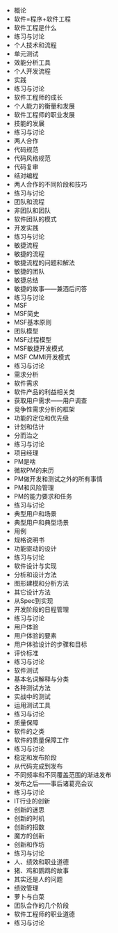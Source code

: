 - 概论
- 软件=程序+软件工程
- 软件工程是什么
- 练习与讨论
- 个人技术和流程
- 单元测试
- 效能分析工具
- 个人开发流程
- 实践
- 练习与讨论
- 软件工程师的成长
- 个人能力的衡量和发展
- 软件工程师的职业发展
- 技能的发展
- 练习与讨论
- 两人合作
- 代码规范
- 代码风格规范
- 代码复审
- 结对编程
- 两人合作的不同阶段和技巧
- 练习与讨论
- 团队和流程
- 非团队和团队
- 软件团队的模式
- 开发实践
- 练习与讨论
- 敏捷流程
- 敏捷的流程
- 敏捷流程的问题和解法
- 敏捷的团队
- 敏捷总结
- 敏捷的故事——兼酒后问答
- 练习与讨论
- MSF
- MSF简史
- MSF基本原则
- 团队模型
- MSF过程模型
- MSF敏捷开发模式
- MSF CMMI开发模式
- 练习与讨论
- 需求分析
- 软件需求
- 软件产品的利益相关类
- 获取用户需求——用户调查
- 竞争性需求分析的框架
- 功能的定位和优先级
- 计划和估计
- 分而治之
- 练习与讨论
- 项目经理
- PM是啥
- 微软PM的来历
- PM做开发和测试之外的所有事情
- PM和风险管理
- PM的能力要求和任务
- 练习与讨论
- 典型用户和场景
- 典型用户和典型场景
- 用例
- 规格说明书
- 功能驱动的设计
- 练习与讨论
- 软件设计与实现
- 分析和设计方法
- 图形建模和分析方法
- 其它设计方法
- 从Spec到实现
- 开发阶段的日程管理
- 练习与讨论
- 用户体验
- 用户体验的要素
- 用户体验设计的步骤和目标
- 评价标准
- 练习与讨论
- 软件测试
- 基本名词解释与分类
- 各种测试方法
- 实战中的测试
- 运用测试工具
- 练习与讨论
- 质量保障
- 软件的之类
- 软件的质量保障工作
- 练习与讨论
- 稳定和发布阶段
- 从代码完成到发布
- 不同频率和不同覆盖范围的渐进发布
- 发布之后——事后诸葛亮会议
- 练习与讨论
- IT行业的创新
- 创新的迷思
- 创新的时机
- 创新的招数
- 魔方的创新
- 创新和作坊
- 练习与讨论
- 人、绩效和职业道德
- 猪、鸡和鹦鹉的故事
- 其实还是人的问题
- 绩效管理
- 萝卜与白菜
- 团队合作的几个阶段
- 软件工程师的职业道德
- 练习与讨论